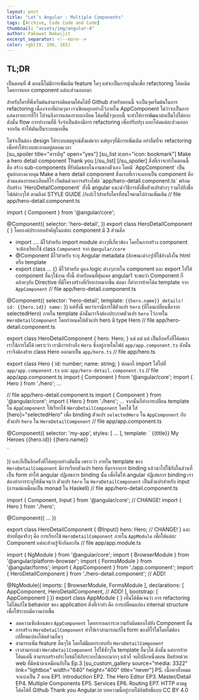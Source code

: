 ```yaml
---
layout: post
title: "Let’s Angular : Multiple Components"
tags: [Archive, Code Code and Code]
thumbnail: "assets/img/angular-4"
author: Pakawat Nakwijit
excerpt_separator: <!--more-->
color: rgb(19, 196, 165)
---
```


## TL;DR
เป็นตอนที่ 4 ตอนนี้ไม่มีการเพิ่มเติม feature ใดๆ แต่จะเป็นการมุ่งมั่นเพื่อ refactoring โค้ดเดิม โดยการแยก component แต่ละส่วนออกมา
<!--more-->
สำหรับใครที่พึ่งเริ่มต้นสามารถติดตามโค้ดได้ที่ Github
สำหรับตอนนี้ จะเป็นจุดเริ่มต้นในการ refactoring เนื่องจากที่ผ่านๆมา เราเขียนทุกอย่างไว้ภายใน AppComponent ไม่ว่าจะเป็นการแสดงรายการฮีโร่ ไปจนถึงการแสดงรายละเอียด โค้ดที่มั่วๆแบบนี้ จะทำให้การพัฒนาต่อเป็นไปได้ยาก ดังนั้น flow การทำงานที่ดี จึงจำเป็นต้องมีการ refactoring เพื่อปรับปรุง แยกโค้ดแต่ละส่วนออกจากกัน ทำให้มันเป็นระบบมากขึ้น

<div class="blockquote">
ไม่จำเป็นต้อง design ให้ระบบสมบูรณ์ตั้งแต่แรก แต่ทุกๆที่มีการเพิ่มเติม อย่าลืมที่จะ refactoring เพื่อทำให้ระบบสะอาดอยู่ตลอดเวลา
</div>
[su_spoiler title="สารบัญ" open="yes"]
[su_list icon="icon: bookmark"]
Make a hero detail component
Thank you
[/su_list]
[/su_spoiler]
สิ่งที่เราจะทำในตอนนี้ คือ สร้าง sub-components ที่รับผิดชอบในงานของตัวเอง โดยมี `AppComponent` เป็นศูนย์กลางควบคุม
Make a hero detail component
สิ่งแรกที่เราจะแยกเป็น component คือ ส่วนแสดงรายละเอียดฮีโร่ เริ่มต้นด้วยการสร้างไฟล์ `app/hero-detail.component.ts` พร้อมกับสร้าง `HeroDetailComponent`
ทั้งนี้ angular แนะนำวิธีการตั้งชื่อตัวแปรต่างๆ รวมไปถึงชื่อไฟล์ต่างๆให้ ตามลิงค์ STYLE GUIDE //แปะไว้สำหรับใครที่สนใจตามไปอ่านเพิ่มเติม
// file app/hero-detail.component.ts

import { Component } from '@angular/core';

@Component({
  selector: 'hero-detail',
})
export class HeroDetailComponent {
}
โดยองค์ประกอบสำคัญในแต่ละ component มี 3 ส่วนคือ
* import ....
มีไว้สำหรับ import module ต่างๆที่เกี่ยวข้อง โดยในการสร้าง component จะต้องเรียกใช้ class `Component` จาก `@angular/core`
* @Component
มีไว้สำหรับ ระบุ Angular metadata (ลักษณะต่างๆ)ที่ใช้อ้างถึงใน html หรือ template
* export class ... {}
มีไว้สำหรับ ดูแล logic ต่างๆภายใน component และ export ไปให้ component อื่นๆใช้งาน
ทั้งนี้ สำหรับคนที่คุ้นเคย angular1 จะพบว่า Component ก็คล้ายๆกับ Directive ที่มีโครงสร้างที่เรียบง่ายมากขึ้น
ต่อมา ก็ทำการย้ายโค้ด template จาก `AppComponent`
// file app/hero-detail.component.ts

@Component({
  selector: 'hero-detail',
  template: `
{{hero.name}} details!
id: {{hero.id}}
name:
    `
})
แต่ทั้งนี้ พบว่าเรามีการใช้ตัวแปร `hero` (ที่โดนเปลี่ยนชื่อจาก selectedHero) ภายใน template ดังนั้นเราจึงต้องประกาศตัวแปร `hero` ไว้ภายใน `HeroDetailComponent` โดยกำหนดให้ตัวแปร hero มี type Hero
// file app/hero-detail.component.ts

export class HeroDetailComponent {
    hero: Hero;
}
แต่ แต่ แต่ เป็นอีกครั้งที่โค้ดของเราใช้การไม่ได้ เพราะว่า เรามีการอ้างถึง `Hero` ซึ่งอยู่ภายในไฟล์ `app/app.component.ts` ดังนั้น เราจึงต้องย้าย class Hero ออกมาเป็น `app/hero.ts`
// file app/hero.ts

export class Hero {
  id: number;
  name: string;
}
ต่อมาก็ import ใส่ไปที่ `app/app.component.ts` และ `app/hero-detail.component.ts`
// file app/app.component.ts
import { Component } from '@angular/core';
import { Hero } from './hero';
...

// file app/hero-detail.component.ts
import { Component } from '@angular/core';
import { Hero } from './hero';
...
จากนั้นก็ทำการเปลี่ยน template ใน `AppComponent` ให้เรียกใช้ `HeroDetailComponent` โดยใช้ <hero-detail> ใส่ [hero]="selectedHero" เพื่อ binding ตัวแปร `selectedHero` ใน `AppComponent` กับ ตัวแปร `hero` ใน `HeroDetailComponent`
// file app/app.component.ts

@Component({
    selector: 'my-app',
    styles: [ ... ],
    template: `
{{title}}
My Heroes
{{hero.id}} {{hero.name}}
        
        
    `
})
และก็เป็นอีกครั้งที่โค้ดทุกอย่างมันบึ๊ม เพราะว่า ภายใน template ของ `HeroDetailComponent` มีการเรียกตัวแปร hero ที่มาจากการ binding แล้วนำไปใช้กับในส่วนที่เป็น form ทำให้ angular ปฏิเสธการ binding นั้น
เพื่อไม่ให้ angular ปฏิเสธการ binding เราต้องทำการระบุให้ชัดเจนว่า ตัวแปร `hero` ใน `HeroDetailComponent` เป็นตัวแปรสำหรับ input (อารมณ์เหมือนเป็น monad ใน Haskell)
// file app/hero-detail.component.ts

import { Component, Input } from '@angular/core';  // CHANGE!
import { Hero } from './hero';

@Component({
  ...
})

export class HeroDetailComponent {
    @Input() hero: Hero;  // CHANGE!
}
และท้ายที่สุดจริงๆ คือ การเรียกใช้ `HeroDetailComponent` ภายใน `AppModule` เพื่อให้แต่ละ Component แต่ละส่วนรู้จักกันละกัน
// file app/app.module.ts

import { NgModule }      from '@angular/core';
import { BrowserModule } from '@angular/platform-browser';
import { FormsModule }   from '@angular/forms';
import { AppComponent }  from './app.component';
import { HeroDetailComponent } from './hero-detail.component'; // ADD!

@NgModule({
    imports: [ 
        BrowserModule,
        FormsModule 
    ],
    declarations: [ 
        AppComponent,
        HeroDetailComponent,   // ADD!
    ],
    bootstrap: [ AppComponent ]
})
export class AppModule { }
เห็นได้ชัดเจนว่า การ refactoring ไม่ได้แก้ไข behavior ของ application สิ่งที่เราทำ คือ การเปลี่ยนแปลง internal structure เพื่อให้ระบบมีความง่ายขึ้น
* ลดความซับซ้อนของ `AppComponent` โดยการลดภาระความรับผิดชอบไปยัง Component อื่น
* การสร้าง `HeroDetailComponent` ทำให้เราสามารถแก้ไข form ของฮีโร่ได้โดยไม่ต้องเปลี่ยนแปลงโค้ดส่วนอื่นๆ
* สามารถเพิ่ม feature อื่นๆได้ โดยไม่มีผลกระทบกับ `HeroDetailComponent`
* เราสามารถนำ `HeroDetailComponent` ไปใช้ซ้ำๆใน template อื่นๆได้
ดังนั้น แค่การย้ายโค้ดแค่นี้ สามารถสร้างประโยชน์ให้กับระบบได้เยอะมากๆ
แล้วก็ จบไปอีกหนึ่งตอน ปิดท้ายด้วย web ที่มีหน้าตาเหมือนกับใน Ep.3
[su_custom_gallery source="media: 3322" link="lightbox" width="640" height="400" title="never"]
PS.
เนื้อหาทั้งหมด จะแบ่งเป็น 7 ตอน
EP1. introduction
EP2. The Hero Editor
EP3. Master/Detail
EP4. Multiple Components
EP5. Services
EP6. Routing
EP7. HTTP
ตามดูโค้ดได้ที่ Github
Thank you
Angular.io บทความนี้อยู่ภายใต้ลิขสิทธิ์แบบ CC BY 4.0

